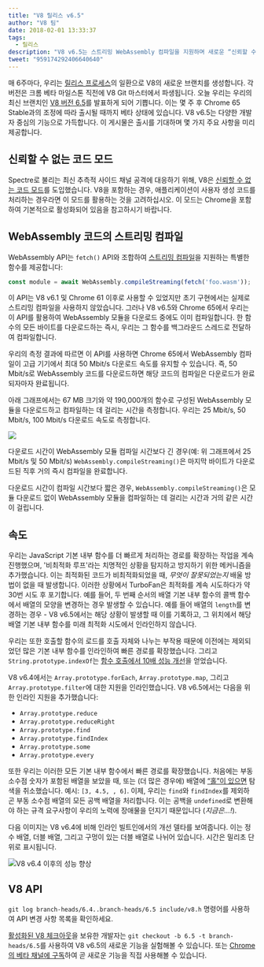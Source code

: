 ```yaml
---
title: "V8 릴리스 v6.5"
author: "V8 팀"
date: 2018-02-01 13:33:37
tags:
  - 릴리스
description: "V8 v6.5는 스트리밍 WebAssembly 컴파일을 지원하며 새로운 “신뢰할 수 없는 코드 모드”를 포함합니다."
tweet: "959174292406640640"
---
```

매 6주마다, 우리는 [릴리스 프로세스](/docs/release-process)의 일환으로 V8의 새로운 브랜치를 생성합니다. 각 버전은 크롬 베타 마일스톤 직전에 V8 Git 마스터에서 파생됩니다. 오늘 우리는 우리의 최신 브랜치인 [V8 버전 6.5](https://chromium.googlesource.com/v8/v8.git/+log/branch-heads/6.5)를 발표하게 되어 기쁩니다. 이는 몇 주 후 Chrome 65 Stable과의 조정에 따라 출시될 때까지 베타 상태에 있습니다. V8 v6.5는 다양한 개발자 중심의 기능으로 가득합니다. 이 게시물은 출시를 기대하며 몇 가지 주요 사항을 미리 제공합니다.

<!--truncate-->
## 신뢰할 수 없는 코드 모드

Spectre로 불리는 최신 추측적 사이드 채널 공격에 대응하기 위해, V8은 [신뢰할 수 없는 코드 모드](/docs/untrusted-code-mitigations)를 도입했습니다. V8을 포함하는 경우, 애플리케이션이 사용자 생성 코드를 처리하는 경우라면 이 모드를 활용하는 것을 고려하십시오. 이 모드는 Chrome을 포함하여 기본적으로 활성화되어 있음을 참고하시기 바랍니다.

## WebAssembly 코드의 스트리밍 컴파일

WebAssembly API는 `fetch()` API와 조합하여 [스트리밍 컴파일](https://developers.google.com/web/updates/2018/04/loading-wasm)을 지원하는 특별한 함수를 제공합니다:

```js
const module = await WebAssembly.compileStreaming(fetch('foo.wasm'));
```

이 API는 V8 v6.1 및 Chrome 61 이후로 사용할 수 있었지만 초기 구현에서는 실제로 스트리밍 컴파일을 사용하지 않았습니다. 그러나 V8 v6.5와 Chrome 65에서 우리는 이 API를 활용하여 WebAssembly 모듈을 다운로드 중에도 이미 컴파일합니다. 한 함수의 모든 바이트를 다운로드하는 즉시, 우리는 그 함수를 백그라운드 스레드로 전달하여 컴파일합니다.

우리의 측정 결과에 따르면 이 API를 사용하면 Chrome 65에서 WebAssembly 컴파일이 고급 기기에서 최대 50 Mbit/s 다운로드 속도를 유지할 수 있습니다. 즉, 50 Mbit/s로 WebAssembly 코드를 다운로드하면 해당 코드의 컴파일은 다운로드가 완료되자마자 완료됩니다.

아래 그래프에서는 67 MB 크기와 약 190,000개의 함수로 구성된 WebAssembly 모듈을 다운로드하고 컴파일하는 데 걸리는 시간을 측정합니다. 우리는 25 Mbit/s, 50 Mbit/s, 100 Mbit/s 다운로드 속도로 측정합니다.

![](/_img/v8-release-65/wasm-streaming-compilation.svg)

다운로드 시간이 WebAssembly 모듈 컴파일 시간보다 긴 경우(예: 위 그래프에서 25 Mbit/s 및 50 Mbit/s) `WebAssembly.compileStreaming()`은 마지막 바이트가 다운로드된 직후 거의 즉시 컴파일을 완료합니다.

다운로드 시간이 컴파일 시간보다 짧은 경우, `WebAssembly.compileStreaming()`은 모듈 다운로드 없이 WebAssembly 모듈을 컴파일하는 데 걸리는 시간과 거의 같은 시간이 걸립니다.

## 속도

우리는 JavaScript 기본 내부 함수를 더 빠르게 처리하는 경로를 확장하는 작업을 계속 진행했으며, '비최적화 루프'라는 치명적인 상황을 탐지하고 방지하기 위한 메커니즘을 추가했습니다. 이는 최적화된 코드가 비최적화되었을 때, _무엇이 잘못되었는지_ 배울 방법이 없을 때 발생합니다. 이러한 상황에서 TurboFan은 최적화를 계속 시도하다가 약 30번 시도 후 포기합니다. 예를 들어, 두 번째 순서의 배열 기본 내부 함수의 콜백 함수에서 배열의 모양을 변경하는 경우 발생할 수 있습니다. 예를 들어 배열의 `length`를 변경하는 경우 - V8 v6.5에서는 해당 상황이 발생할 때 이를 기록하고, 그 위치에서 해당 배열 기본 내부 함수를 미래 최적화 시도에서 인라인하지 않습니다.

우리는 또한 호출할 함수의 로드를 호출 자체와 나누는 부작용 때문에 이전에는 제외되었던 많은 기본 내부 함수를 인라인하여 빠른 경로를 확장했습니다. 그리고 `String.prototype.indexOf`는 [함수 호출에서 10배 성능 개선](https://bugs.chromium.org/p/v8/issues/detail?id=6270)을 얻었습니다.

V8 v6.4에서는 `Array.prototype.forEach`, `Array.prototype.map`, 그리고 `Array.prototype.filter`에 대한 지원을 인라인했습니다. V8 v6.5에서는 다음을 위한 인라인 지원을 추가했습니다:

- `Array.prototype.reduce`
- `Array.prototype.reduceRight`
- `Array.prototype.find`
- `Array.prototype.findIndex`
- `Array.prototype.some`
- `Array.prototype.every`

또한 우리는 이러한 모든 기본 내부 함수에서 빠른 경로를 확장했습니다. 처음에는 부동 소수점 숫자가 포함된 배열을 보았을 때, 또는 (더 많은 경우에) 배열에 [“홀”이 있으면](/blog/elements-kinds) 탐색을 취소했습니다. 예시: `[3, 4.5, , 6]`. 이제, 우리는 `find`와 `findIndex`를 제외하곤 부동 소수점 배열의 모든 공백 배열을 처리합니다. 이는 공백을 `undefined`로 변환해야 하는 규격 요구사항이 우리의 노력에 장애물을 던지기 때문입니다 (_지금은…!_).

다음 이미지는 V8 v6.4에 비해 인라인 빌트인에서의 개선 델타를 보여줍니다. 이는 정수 배열, 더블 배열, 그리고 구멍이 있는 더블 배열로 나뉘어 있습니다. 시간은 밀리초 단위로 표시됩니다.

![V8 v6.4 이후의 성능 향상](/_img/v8-release-65/performance-improvements.svg)

## V8 API

`git log branch-heads/6.4..branch-heads/6.5 include/v8.h` 명령어를 사용하여 API 변경 사항 목록을 확인하세요.

[활성화된 V8 체크아웃](/docs/source-code#using-git)을 보유한 개발자는 `git checkout -b 6.5 -t branch-heads/6.5`를 사용하여 V8 v6.5의 새로운 기능을 실험해볼 수 있습니다. 또는 [Chrome의 베타 채널에 구독](https://www.google.com/chrome/browser/beta.html)하여 곧 새로운 기능을 직접 사용해볼 수 있습니다.
